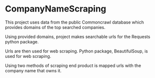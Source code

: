 # CompanyNameScraping

This project uses data from the public Commoncrawl database which provides domains of the top searched companies.

Using provided domains, project makes searchable urls for the Requests python package.

Urls are then used for web scraping. Python package, BeautifulSoup, is used for web scraping.

Using two methods of scraping end product is mapped urls with the company name that owns it.

